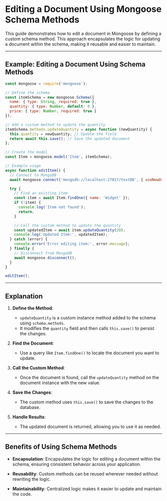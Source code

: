 # Editing a Document Using Mongoose Schema Methods

This guide demonstrates how to edit a document in Mongoose by defining a custom schema method. This approach encapsulates the logic for updating a document within the schema, making it reusable and easier to maintain.

---

## Example: Editing a Document Using Schema Methods

```javascript
const mongoose = require('mongoose');

// Define the schema
const itemSchema = new mongoose.Schema({
  name: { type: String, required: true },
  quantity: { type: Number, default: 0 },
  price: { type: Number, required: true }
});

// Add a custom method to update the quantity
itemSchema.methods.updateQuantity = async function (newQuantity) {
  this.quantity = newQuantity; // Update the field
  return await this.save(); // Save the updated document
};

// Create the model
const Item = mongoose.model('Item', itemSchema);

// Example usage
async function editItem() {
  // Connect to MongoDB
  await mongoose.connect('mongodb://localhost:27017/testDB', { useNewUrlParser: true, useUnifiedTopology: true });

  try {
    // Find an existing item
    const item = await Item.findOne({ name: 'Widget' });
    if (!item) {
      console.log('Item not found');
      return;
    }

    // Call the custom method to update the quantity
    const updatedItem = await item.updateQuantity(20);
    console.log('Updated Item:', updatedItem);
  } catch (error) {
    console.error('Error editing item:', error.message);
  } finally {
    // Disconnect from MongoDB
    await mongoose.disconnect();
  }
}

editItem();
```

---

## Explanation

1. **Define the Method**:
   - `updateQuantity` is a custom instance method added to the schema using `schema.methods`.
   - It modifies the `quantity` field and then calls `this.save()` to persist the changes.

2. **Find the Document**:
   - Use a query like `Item.findOne()` to locate the document you want to update.

3. **Call the Custom Method**:
   - Once the document is found, call the `updateQuantity` method on the document instance with the new value.

4. **Save the Changes**:
   - The custom method uses `this.save()` to save the changes to the database.

5. **Handle Results**:
   - The updated document is returned, allowing you to use it as needed.

---

## Benefits of Using Schema Methods

- **Encapsulation**:
  Encapsulates the logic for editing a document within the schema, ensuring consistent behavior across your application.

- **Reusability**:
  Custom methods can be reused wherever needed without rewriting the logic.

- **Maintainability**:
  Centralized logic makes it easier to update and maintain the code.
